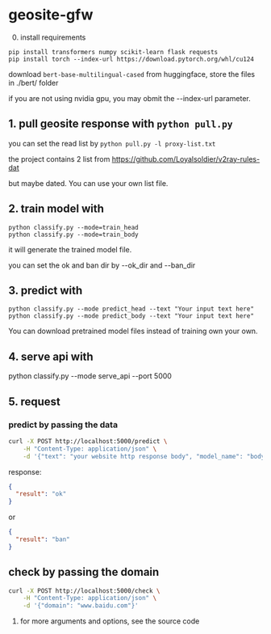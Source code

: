 # geosite-gfw

0. install requirements

```
pip install transformers numpy scikit-learn flask requests
pip install torch --index-url https://download.pytorch.org/whl/cu124
```

download `bert-base-multilingual-cased` from huggingface, store the files in ./bert/ folder

if you are not using nvidia gpu, you may obmit the  --index-url parameter.


## 1. pull geosite response with `python pull.py`

you can set the read list by `python pull.py -l proxy-list.txt`

the project contains 2 list from 
https://github.com/Loyalsoldier/v2ray-rules-dat

but maybe dated. You can use your own list file.

## 2. train model with

```
python classify.py --mode=train_head
python classify.py --mode=train_body
```

it will generate the trained model file.

you can set the ok and ban dir by --ok_dir and --ban_dir

## 3. predict with

```
python classify.py --mode predict_head --text "Your input text here"
python classify.py --mode predict_body --text "Your input text here"
```

You can download pretrained model files instead of training own your own.


## 4. serve api with

python classify.py --mode serve_api --port 5000

## 5. request

### predict by passing the data

```bash
curl -X POST http://localhost:5000/predict \
    -H "Content-Type: application/json" \
    -d '{"text": "your website http response body", "model_name": "body"}'
```



response:

```json
{
  "result": "ok"
}
```
or
```json
{
  "result": "ban"
}
```

## check by passing the domain

```bash
curl -X POST http://localhost:5000/check \
    -H "Content-Type: application/json" \
    -d '{"domain": "www.baidu.com"}'
```

1. for more arguments and options, see the source code

